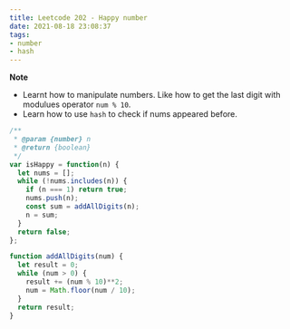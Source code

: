 ```yaml
---
title: Leetcode 202 - Happy number
date: 2021-08-18 23:08:37
tags:
- number
- hash
---
```

**Note**
- Learnt how to manipulate numbers. Like how to get the last digit with modulues operator `num % 10`.
- Learn how to use `hash` to check if nums appeared before.

```javascript
/**
 * @param {number} n
 * @return {boolean}
 */
var isHappy = function(n) {
  let nums = [];
  while (!nums.includes(n)) {
    if (n === 1) return true;
    nums.push(n);
    const sum = addAllDigits(n);
    n = sum;
  }
  return false;
};

function addAllDigits(num) {
  let result = 0;
  while (num > 0) {
    result += (num % 10)**2;
    num = Math.floor(num / 10);
  }
  return result;
}
```

